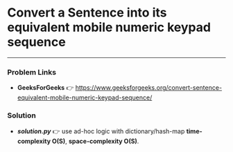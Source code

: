 # Convert a Sentence into its equivalent mobile numeric keypad sequence

---

### Problem Links
- **__GeeksForGeeks__** :point_right: https://www.geeksforgeeks.org/convert-sentence-equivalent-mobile-numeric-keypad-sequence/

### Solution
- **_solution.py_** :point_right: use ad-hoc logic with dictionary/hash-map **time-complexity O(S)**, **space-complexity O(S)**.
